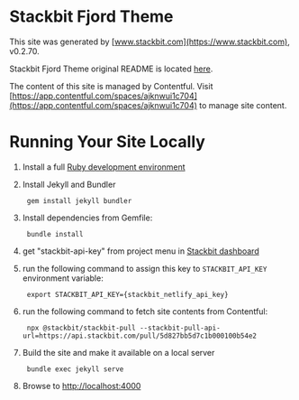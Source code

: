 # Stackbit Fjord Theme

This site was generated by [www.stackbit.com](https://www.stackbit.com), v0.2.70.

Stackbit Fjord Theme original README is located [here](./README.theme.md).

The content of this site is managed by Contentful. Visit [https://app.contentful.com/spaces/ajknwui1c704](https://app.contentful.com/spaces/ajknwui1c704) to manage site content.

# Running Your Site Locally

1. Install a full [Ruby development environment](https://jekyllrb.com/docs/installation/)

1. Install Jekyll and Bundler

        gem install jekyll bundler

1. Install dependencies from Gemfile:

        bundle install

1. get "stackbit-api-key" from project menu in [Stackbit dashboard](https://app.stackbit.com/dashboard)

1. run the following command to assign this key to `STACKBIT_API_KEY` environment variable:

        export STACKBIT_API_KEY={stackbit_netlify_api_key}

1. run the following command to fetch site contents from Contentful:

        npx @stackbit/stackbit-pull --stackbit-pull-api-url=https://api.stackbit.com/pull/5d827bb5d7c1b000100b54e2

1. Build the site and make it available on a local server

        bundle exec jekyll serve

1. Browse to [http://localhost:4000](http://localhost:4000)
